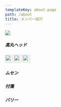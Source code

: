 ```yaml
---
templateKey: about-page
path: /about
title: メンバー紹介
---
```

![](/img/note.svg)

##### 高丸ヘッド

<img src="https://www.dailynewbie.com/img/twitter.svg" width=24>
<img src="https://www.dailynewbie.com/img/homepage.svg" width=24>
<img src="https://www.dailynewbie.com/img/note.svg" width=24>

##### ムセン

##### 付箋

##### バリー